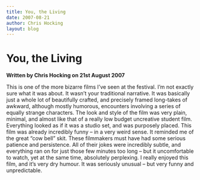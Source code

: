 ```yaml
---
title: You, the Living
date: 2007-08-21
author: Chris Hocking
layout: blog
---
```

# You, the Living

**Written by Chris Hocking on 21st August 2007**

This is one of the more bizarre films I’ve seen at the festival. I’m not exactly sure what it was about. It wasn’t your traditional narrative. It was basically just a whole lot of beautifully crafted, and precisely framed long-takes of awkward, although mostly humorous, encounters involving a series of equally strange characters. The look and style of the film was very plain, minimal, and almost like that of a really low budget uncreative student film. Everything looked as if it was a studio set, and was purposely placed. This film was already incredibly funny – in a very weird sense. It reminded me of the great “cow bell” skit. These filmmakers must have had some serious patience and persistence. All of their jokes were incredibly subtle, and everything ran on for just those few minutes too long – but it uncomfortable to watch, yet at the same time, absolutely perplexing. I really enjoyed this film, and it’s very dry humour. It was seriously unusual – but very funny and unpredictable.